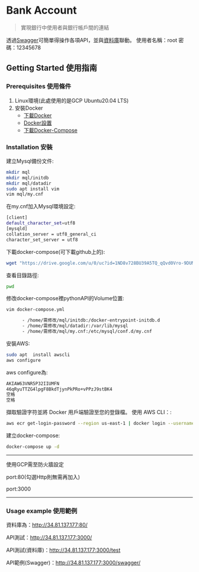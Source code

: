 # Bank Account

> 實現銀行中使用者與銀行帳戶間的連結

透過[Swagger](http://34.81.137.177:3000/swagger/)可簡單得操作各項API，並與[資料庫](http://34.81.137.177:80/)聯動。
使用者名稱：root
密碼：12345678

## Getting Started 使用指南


### Prerequisites 使用條件

1. Linux環境(此處使用的是GCP Ubuntu20.04 LTS)
2. 安裝Docker
    * [下載Docker](https://docs.docker.com/engine/install/ubuntu/)
    * [Docker設置](https://docs.docker.com/engine/install/linux-postinstall/)
    * [下載Docker-Compose](https://docs.docker.com/compose/install/standalone/)

### Installation 安裝

建立Mysql備份文件:

```sh
mkdir mql
mkdir mql/initdb
mkdir mql/datadir
sudo apt install vim
vim mql/my.cnf
```

在my.cnf加入Mysql環境設定:
```sh
[client]
default_character_set=utf8
[mysqld]
collation_server = utf8_general_ci
character_set_server = utf8
```

下載docker-compose(可下載github上的):
```sh
wget "https://drive.google.com/u/0/uc?id=1ND8v728BU39A5TQ_qQvd0Vro-9DUMWvW&export=download" -O "docker-compose.yml"
```

查看目錄路徑:

```sh
pwd
```

修改docker-compose裡pythonAPI的Volume位置:

```sh
vim docker-compose.yml
```

```sh
      - /home/需修改/mql/initdb:/docker-entrypoint-initdb.d
      - /home/需修改/mql/datadir:/var/lib/mysql
      - /home/需修改/mql/my.cnf:/etc/mysql/conf.d/my.cnf
```

安裝AWS:
```sh
sudo apt  install awscli
aws configure
```
aws configure為:
```sh
AKIAW63VNR5P32IIUMFN
46qRyuTTZG4lpgF8BkdTjynPkPRo+vPPzJ9stBK4
空格
空格
```

擷取驗證字符並將 Docker 用戶端驗證至您的登錄檔。
使用 AWS CLI：:
```sh
aws ecr get-login-password --region us-east-1 | docker login --username AWS --password-stdin 478598238047.dkr.ecr.us-east-1.amazonaws.com
```

建立docker-compose:
```sh
docker-compose up -d
```

---
使用GCP需至防火牆設定


port:80(勾選Http則無需再加入)


port:3000


---

### Usage example 使用範例

資料庫為：http://34.81.137.177:80/


API測試：http://34.81.137.177:3000/


API測試(資料庫)：http://34.81.137.177:3000/test


API範例(Swagger)：http://34.81.137.177:3000/swagger/
